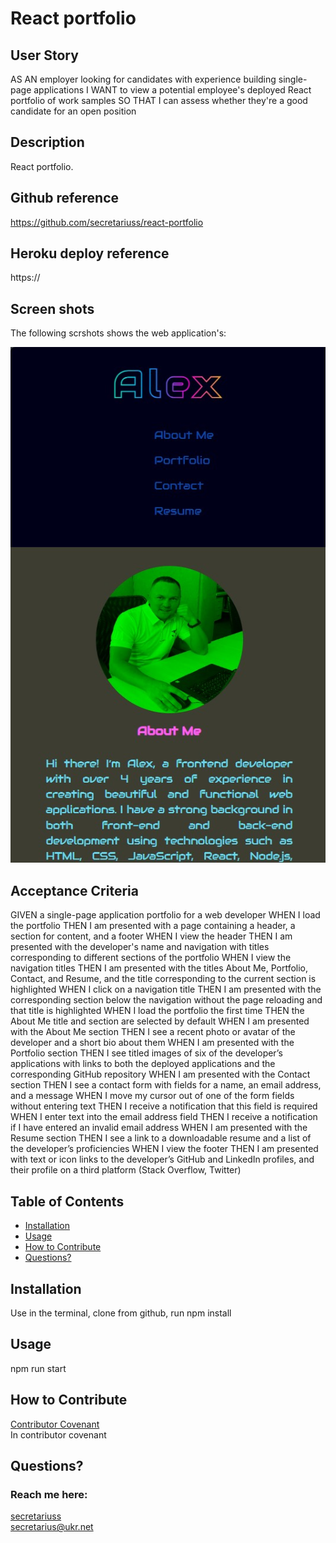 # React portfolio

## User Story
AS AN employer looking for candidates with experience building single-page applications
I WANT to view a potential employee's deployed React portfolio of work samples
SO THAT I can assess whether they're a good candidate for an open position

## Description
React portfolio. 

## Github reference
https://github.com/secretariuss/react-portfolio

## Heroku deploy reference
https://

## Screen shots

The following scrshots shows the web application's:

![scrshot1](./assets/images/scr1.jpg)

## Acceptance Criteria
GIVEN a single-page application portfolio for a web developer
WHEN I load the portfolio
THEN I am presented with a page containing a header, a section for content, and a footer
WHEN I view the header
THEN I am presented with the developer's name and navigation with titles corresponding to different sections of the portfolio
WHEN I view the navigation titles
THEN I am presented with the titles About Me, Portfolio, Contact, and Resume, and the title corresponding to the current section is highlighted
WHEN I click on a navigation title
THEN I am presented with the corresponding section below the navigation without the page reloading and that title is highlighted
WHEN I load the portfolio the first time
THEN the About Me title and section are selected by default
WHEN I am presented with the About Me section
THEN I see a recent photo or avatar of the developer and a short bio about them
WHEN I am presented with the Portfolio section
THEN I see titled images of six of the developer’s applications with links to both the deployed applications and the corresponding GitHub repository
WHEN I am presented with the Contact section
THEN I see a contact form with fields for a name, an email address, and a message
WHEN I move my cursor out of one of the form fields without entering text
THEN I receive a notification that this field is required
WHEN I enter text into the email address field
THEN I receive a notification if I have entered an invalid email address
WHEN I am presented with the Resume section
THEN I see a link to a downloadable resume and a list of the developer’s proficiencies
WHEN I view the footer
THEN I am presented with text or icon links to the developer’s GitHub and LinkedIn profiles, and their profile on a third platform (Stack Overflow, Twitter)


  ## Table of Contents
  * [Installation](#installation)
  * [Usage](#usage)
  * [How to Contribute](#how-to-contribute)
  * [Questions?](#questions)
  
  ## Installation
  Use in the terminal, clone from github, run npm install
  ## Usage
  npm run start

  ## How to Contribute
  [Contributor Covenant](https://www.contributor-covenant.org/)  
  In contributor covenant

  ## Questions?
  ### Reach me here: 
  [secretariuss](https://github.com/secretariuss)  
  secretarius@ukr.net
